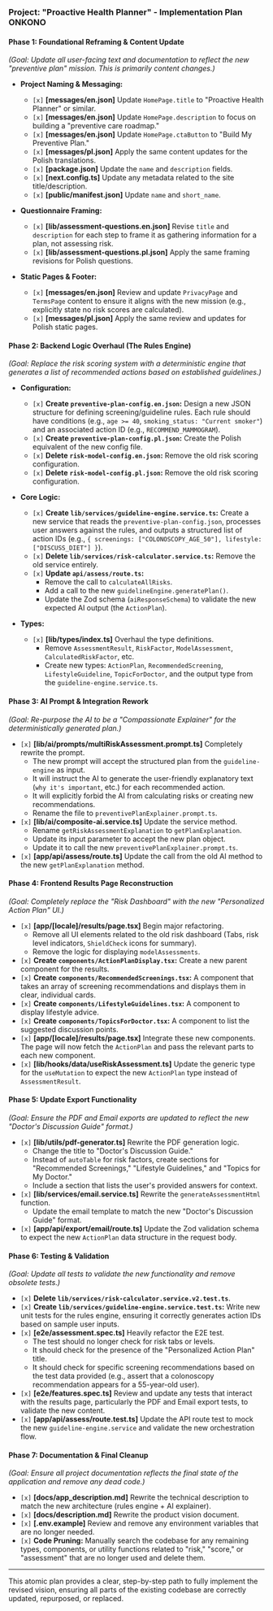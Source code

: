 ### **Project: "Proactive Health Planner" - Implementation Plan** ONKONO

#### **Phase 1: Foundational Reframing & Content Update**
*(Goal: Update all user-facing text and documentation to reflect the new "preventive plan" mission. This is primarily content changes.)*

*   **Project Naming & Messaging:**
    *   `[x]` **[messages/en.json]** Update `HomePage.title` to "Proactive Health Planner" or similar.
    *   `[x]` **[messages/en.json]** Update `HomePage.description` to focus on building a "preventive care roadmap."
    *   `[x]` **[messages/en.json]** Update `HomePage.ctaButton` to "Build My Preventive Plan."
    *   `[x]` **[messages/pl.json]** Apply the same content updates for the Polish translations.
    *   `[x]` **[package.json]** Update the `name` and `description` fields.
    *   `[x]` **[next.config.ts]** Update any metadata related to the site title/description.
    *   `[x]` **[public/manifest.json]** Update `name` and `short_name`.

*   **Questionnaire Framing:**
    *   `[x]` **[lib/assessment-questions.en.json]** Revise `title` and `description` for each step to frame it as gathering information for a plan, not assessing risk.
    *   `[x]` **[lib/assessment-questions.pl.json]** Apply the same framing revisions for Polish questions.

*   **Static Pages & Footer:**
    *   `[x]` **[messages/en.json]** Review and update `PrivacyPage` and `TermsPage` content to ensure it aligns with the new mission (e.g., explicitly state no risk scores are calculated).
    *   `[x]` **[messages/pl.json]** Apply the same review and updates for Polish static pages.

#### **Phase 2: Backend Logic Overhaul (The Rules Engine)**
*(Goal: Replace the risk scoring system with a deterministic engine that generates a list of recommended actions based on established guidelines.)*

*   **Configuration:**
    *   `[x]` **Create `preventive-plan-config.en.json`:** Design a new JSON structure for defining screening/guideline rules. Each rule should have conditions (e.g., `age >= 40`, `smoking_status: "Current smoker"`) and an associated action ID (e.g., `RECOMMEND_MAMMOGRAM`).
    *   `[x]` **Create `preventive-plan-config.pl.json`:** Create the Polish equivalent of the new config file.
    *   `[x]` **Delete `risk-model-config.en.json`:** Remove the old risk scoring configuration.
    *   `[x]` **Delete `risk-model-config.pl.json`:** Remove the old risk scoring configuration.

*   **Core Logic:**
    *   `[x]` **Create `lib/services/guideline-engine.service.ts`:** Create a new service that reads the `preventive-plan-config.json`, processes user answers against the rules, and outputs a structured list of action IDs (e.g., `{ screenings: ["COLONOSCOPY_AGE_50"], lifestyle: ["DISCUSS_DIET"] }`).
    *   `[x]` **Delete `lib/services/risk-calculator.service.ts`:** Remove the old service entirely.
    *   `[x]` **Update `api/assess/route.ts`:**
        *   Remove the call to `calculateAllRisks`.
        *   Add a call to the new `guidelineEngine.generatePlan()`.
        *   Update the Zod schema (`aiResponseSchema`) to validate the new expected AI output (the `ActionPlan`).

*   **Types:**
    *   `[x]` **[lib/types/index.ts]** Overhaul the type definitions.
        *   Remove `AssessmentResult`, `RiskFactor`, `ModelAssessment`, `CalculatedRiskFactor`, etc.
        *   Create new types: `ActionPlan`, `RecommendedScreening`, `LifestyleGuideline`, `TopicForDoctor`, and the output type from the `guideline-engine.service.ts`.

#### **Phase 3: AI Prompt & Integration Rework**
*(Goal: Re-purpose the AI to be a "Compassionate Explainer" for the deterministically generated plan.)*

*   `[x]` **[lib/ai/prompts/multiRiskAssessment.prompt.ts]** Completely rewrite the prompt.
    *   The new prompt will accept the structured plan from the `guideline-engine` as input.
    *   It will instruct the AI to generate the user-friendly explanatory text (`why it's important`, etc.) for each recommended action.
    *   It will explicitly forbid the AI from calculating risks or creating new recommendations.
    *   Rename the file to `preventivePlanExplainer.prompt.ts`.
*   `[x]` **[lib/ai/composite-ai.service.ts]** Update the service method.
    *   Rename `getRiskAssessmentExplanation` to `getPlanExplanation`.
    *   Update its input parameter to accept the new plan object.
    *   Update it to call the new `preventivePlanExplainer.prompt.ts`.
*   `[x]` **[app/api/assess/route.ts]** Update the call from the old AI method to the new `getPlanExplanation` method.

#### **Phase 4: Frontend Results Page Reconstruction**
*(Goal: Completely replace the "Risk Dashboard" with the new "Personalized Action Plan" UI.)*

*   `[x]` **[app/[locale]/results/page.tsx]** Begin major refactoring.
    *   Remove all UI elements related to the old risk dashboard (Tabs, risk level indicators, `ShieldCheck` icons for summary).
    *   Remove the logic for displaying `modelAssessments`.
*   `[x]` **Create `components/ActionPlanDisplay.tsx`:** Create a new parent component for the results.
*   `[x]` **Create `components/RecommendedScreenings.tsx`:** A component that takes an array of screening recommendations and displays them in clear, individual cards.
*   `[x]` **Create `components/LifestyleGuidelines.tsx`:** A component to display lifestyle advice.
*   `[x]` **Create `components/TopicsForDoctor.tsx`:** A component to list the suggested discussion points.
*   `[x]` **[app/[locale]/results/page.tsx]** Integrate these new components. The page will now fetch the `ActionPlan` and pass the relevant parts to each new component.
*   `[x]` **[lib/hooks/data/useRiskAssessment.ts]** Update the generic type for the `useMutation` to expect the new `ActionPlan` type instead of `AssessmentResult`.

#### **Phase 5: Update Export Functionality**
*(Goal: Ensure the PDF and Email exports are updated to reflect the new "Doctor's Discussion Guide" format.)*

*   `[x]` **[lib/utils/pdf-generator.ts]** Rewrite the PDF generation logic.
    *   Change the title to "Doctor's Discussion Guide."
    *   Instead of `autoTable` for risk factors, create sections for "Recommended Screenings," "Lifestyle Guidelines," and "Topics for My Doctor."
    *   Include a section that lists the user's provided answers for context.
*   `[x]` **[lib/services/email.service.ts]** Rewrite the `generateAssessmentHtml` function.
    *   Update the email template to match the new "Doctor's Discussion Guide" format.
*   `[x]` **[app/api/export/email/route.ts]** Update the Zod validation schema to expect the new `ActionPlan` data structure in the request body.

#### **Phase 6: Testing & Validation**
*(Goal: Update all tests to validate the new functionality and remove obsolete tests.)*

*   `[x]` **Delete `lib/services/risk-calculator.service.v2.test.ts`**.
*   `[x]` **Create `lib/services/guideline-engine.service.test.ts`:** Write new unit tests for the rules engine, ensuring it correctly generates action IDs based on sample user inputs.
*   `[x]` **[e2e/assessment.spec.ts]** Heavily refactor the E2E test.
    *   The test should no longer check for risk tabs or levels.
    *   It should check for the presence of the "Personalized Action Plan" title.
    *   It should check for specific screening recommendations based on the test data provided (e.g., assert that a colonoscopy recommendation appears for a 55-year-old user).
*   `[x]` **[e2e/features.spec.ts]** Review and update any tests that interact with the results page, particularly the PDF and Email export tests, to validate the new content.
*   `[x]` **[app/api/assess/route.test.ts]** Update the API route test to mock the new `guideline-engine.service` and validate the new orchestration flow.

#### **Phase 7: Documentation & Final Cleanup**
*(Goal: Ensure all project documentation reflects the final state of the application and remove any dead code.)*

*   `[x]` **[docs/app_description.md]** Rewrite the technical description to match the new architecture (rules engine + AI explainer).
*   `[x]` **[docs/description.md]** Rewrite the product vision document.
*   `[x]` **[.env.example]** Review and remove any environment variables that are no longer needed.
*   `[x]` **Code Pruning:** Manually search the codebase for any remaining types, components, or utility functions related to "risk," "score," or "assessment" that are no longer used and delete them.

---
This atomic plan provides a clear, step-by-step path to fully implement the revised vision, ensuring all parts of the existing codebase are correctly updated, repurposed, or replaced.
      